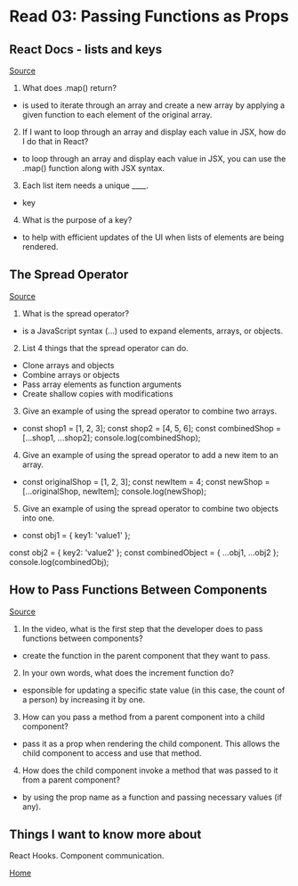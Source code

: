 # Read 03: Passing Functions as Props

## React Docs - lists and keys

[Source](https://legacy.reactjs.org/docs/lists-and-keys.html)

1. What does .map() return?

- is used to iterate through an array and create a new array by applying a given function to each element of the original array.

2. If I want to loop through an array and display each value in JSX, how do I do that in React?

- to loop through an array and display each value in JSX, you can use the .map() function along with JSX syntax.

3. Each list item needs a unique ____.

- key

4. What is the purpose of a key?

- to help with efficient updates of the UI when lists of elements are being rendered.

## The Spread Operator

[Source](https://medium.com/coding-at-dawn/how-to-use-the-spread-operator-in-javascript-b9e4a8b06fab)

1. What is the spread operator?

- is a JavaScript syntax (...) used to expand elements, arrays, or objects.

2. List 4 things that the spread operator can do.

- Clone arrays and objects
- Combine arrays or objects
- Pass array elements as function arguments
- Create shallow copies with modifications

3. Give an example of using the spread operator to combine two arrays.

- const shop1 = [1, 2, 3];
const shop2 = [4, 5, 6];
const combinedShop = [...shop1, ...shop2];
console.log(combinedShop);


4. Give an example of using the spread operator to add a new item to an array.

- const originalShop = [1, 2, 3];
const newItem = 4;
const newShop = [...originalShop, newItem];
console.log(newShop);

5. Give an example of using the spread operator to combine two objects into one.

- const obj1 = { key1: 'value1' };
<!-- this is an example: const obj1 = {a: 1, b: 2}; -->
const obj2 = { key2: 'value2' };
const combinedObject = { ...obj1, ...obj2 };
console.log(combinedObj);


## How to Pass Functions Between Components

[Source](https://www.youtube.com/watch?v=c05OL7XbwXU)

1. In the video, what is the first step that the developer does to pass functions between components?

- create the function in the parent component that they want to pass.

2. In your own words, what does the increment function do?

- esponsible for updating a specific state value (in this case, the count of a person) by increasing it by one.

3. How can you pass a method from a parent component into a child component?

- pass it as a prop when rendering the child component. This allows the child component to access and use that method.

4. How does the child component invoke a method that was passed to it from a parent component?

- by using the prop name as a function and passing necessary values (if any).

## Things I want to know more about

React Hooks. Component communication.

[Home](https://sfpagalan.github.io/reading-notes/)
